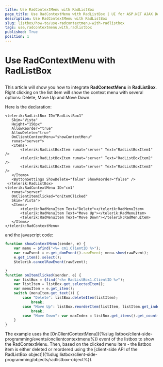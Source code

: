 ```yaml
---
title: Use RadContextMenu with RadListBox
page_title: Use RadContextMenu with RadListBox | UI for ASP.NET AJAX Documentation
description: Use RadContextMenu with RadListBox
slug: listbox/how-to/use-radcontextmenu-with-radlistbox
tags: use,radcontextmenu,with,radlistbox
published: True
position: 1
---
```


# Use RadContextMenu with RadListBox

## 

This article will show you how to integrate **RadContextMenu** in **RadListBox**. Right clicking on the list item will show the context menu with several options: Delete, Move Up and Move Down.

Here is the declaration:

````ASPNET
<telerik:RadListBox ID="RadListBox1"
   Skin="Vista"
   Height="150px"
   AllowReorder="true"
   AllowDelete="true"
   OnClientContextMenu="showContextMenu"
   runat="server">
   <Items>
	   <telerik:RadListBoxItem runat="server" Text="RadListBoxItem1" />
	   <telerik:RadListBoxItem runat="server" Text="RadListBoxItem2" />
	   <telerik:RadListBoxItem runat="server" Text="RadListBoxItem3" />
   </Items>
   <ButtonSettings ShowDelete="false" ShowReorder="false" />
 </telerik:RadListBox>
<telerik:RadContextMenu ID="cm1"
   runat="server"
   OnClientItemClicked="onItemClicked"
   Skin="Vista">
   <Items>
	   <telerik:RadMenuItem Text="Delete"></telerik:RadMenuItem>
	   <telerik:RadMenuItem Text="Move Up"></telerik:RadMenuItem>
	   <telerik:RadMenuItem Text="Move Down"></telerik:RadMenuItem>
   </Items>
</telerik:RadContextMenu> 	        
````

and the javascript code:

````JavaScript	
function showContextMenu(sender, e) {
	var menu = $find("<%= cm1.ClientID %>");
	var rawEvent = e.get_domEvent().rawEvent; menu.show(rawEvent);
	e.get_item().select();
	$telerik.cancelRawEvent(rawEvent);

}
function onItemClicked(sender, e) {
	var listBox = $find("<%= RadListBox1.ClientID %>");
	var listItem = listBox.get_selectedItem();
	var menuItem = e.get_item();
	switch (menuItem.get_text()) {
		case "Delete": listBox.deleteItem(listItem);
			break;
		case "Move Up": listBox.reorderItem(listItem, listItem.get_index() > 1 ? listItem.get_index() - 1 : 0);
			break;
		case "Move Down": var maxIndex = listBox.get_items().get_count() - 1; listBox.reorderItem(listItem, listItem.get_index() < maxIndex ? listItem.get_index() + 1 : maxIndex); break;
	}
}	
````

The example uses the [OnClientContextMenu]({%slug listbox/client-side-programming/events/onclientcontextmenu%}) event of the listbox to show the RadContextMenu. Then, based on the clicked menu item - the listbox item is either deleted or reordered using the [client-side API of the RadListBox object]({%slug listbox/client-side-programming/objects/radlistbox-object%}).
